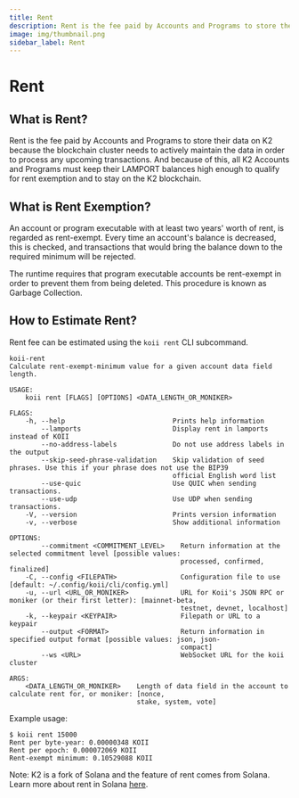 ```yaml
---
title: Rent
description: Rent is the fee paid by Accounts and Programs to store their data on K2 because the blockchain cluster needs to actively maintain the data in order to process any upcoming transactions.
image: img/thumbnail.png
sidebar_label: Rent
---
```


# Rent

## What is Rent?

Rent is the fee paid by Accounts and Programs to store their data on K2 because the blockchain cluster needs to actively maintain the data in order to process any upcoming transactions. And because of this, all K2 Accounts and Programs must keep their LAMPORT balances high enough to qualify for rent exemption and to stay on the K2 blockchain.

## What is Rent Exemption?

An account or program executable with at least two years' worth of rent, is regarded as rent-exempt. Every time an account's balance is decreased, this is checked, and transactions that would bring the balance down to the required minimum will be rejected.

The runtime requires that program executable accounts be rent-exempt in order to prevent them from being deleted. This procedure is known as Garbage Collection.

## How to Estimate Rent?

Rent fee can be estimated using the `koii rent` CLI subcommand.

```
koii-rent
Calculate rent-exempt-minimum value for a given account data field length.

USAGE:
    koii rent [FLAGS] [OPTIONS] <DATA_LENGTH_OR_MONIKER>

FLAGS:
    -h, --help                           Prints help information
        --lamports                       Display rent in lamports instead of KOII
        --no-address-labels              Do not use address labels in the output
        --skip-seed-phrase-validation    Skip validation of seed phrases. Use this if your phrase does not use the BIP39
                                         official English word list
        --use-quic                       Use QUIC when sending transactions.
        --use-udp                        Use UDP when sending transactions.
    -V, --version                        Prints version information
    -v, --verbose                        Show additional information

OPTIONS:
        --commitment <COMMITMENT_LEVEL>    Return information at the selected commitment level [possible values:
                                           processed, confirmed, finalized]
    -C, --config <FILEPATH>                Configuration file to use [default: ~/.config/koii/cli/config.yml]
    -u, --url <URL_OR_MONIKER>             URL for Koii's JSON RPC or moniker (or their first letter): [mainnet-beta,
                                           testnet, devnet, localhost]
    -k, --keypair <KEYPAIR>                Filepath or URL to a keypair
        --output <FORMAT>                  Return information in specified output format [possible values: json, json-
                                           compact]
        --ws <URL>                         WebSocket URL for the koii cluster

ARGS:
    <DATA_LENGTH_OR_MONIKER>    Length of data field in the account to calculate rent for, or moniker: [nonce,
                                stake, system, vote]
```

Example usage:

```
$ koii rent 15000
Rent per byte-year: 0.00000348 KOII
Rent per epoch: 0.000072069 KOII
Rent-exempt minimum: 0.10529088 KOII
```

Note: K2 is a fork of Solana and the feature of rent comes from Solana. Learn more about rent in Solana [here](https://docs.solana.com/developing/intro/rent).
